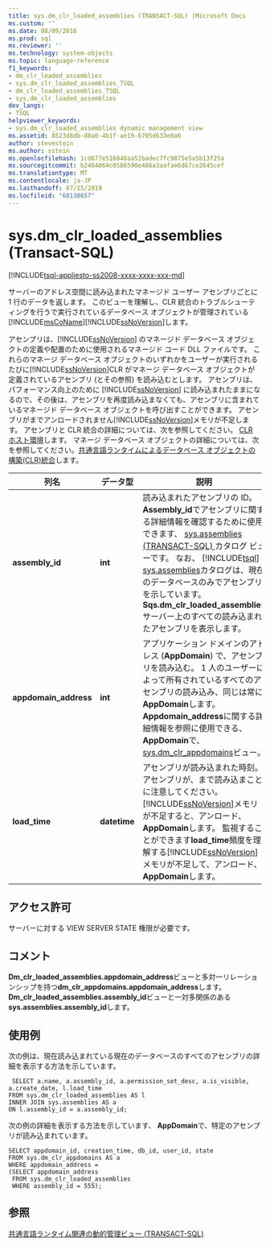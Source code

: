 ```yaml
---
title: sys.dm_clr_loaded_assemblies (TRANSACT-SQL) |Microsoft Docs
ms.custom: ''
ms.date: 08/09/2016
ms.prod: sql
ms.reviewer: ''
ms.technology: system-objects
ms.topic: language-reference
f1_keywords:
- dm_clr_loaded_assemblies
- sys.dm_clr_loaded_assemblies_TSQL
- dm_clr_loaded_assemblies_TSQL
- sys.dm_clr_loaded_assemblies
dev_langs:
- TSQL
helpviewer_keywords:
- sys.dm_clr_loaded_assemblies dynamic management view
ms.assetid: 8523d8db-d8a0-4b1f-ae19-6705d633e0a6
author: stevestein
ms.author: sstein
ms.openlocfilehash: 1cd677e516048aa52badec7fc9875e5a5b13f25a
ms.sourcegitcommit: b2464064c0566590e486a3aafae6d67ce2645cef
ms.translationtype: MT
ms.contentlocale: ja-JP
ms.lasthandoff: 07/15/2019
ms.locfileid: "68138657"
---
```

# <a name="sysdmclrloadedassemblies-transact-sql"></a>sys.dm_clr_loaded_assemblies (Transact-SQL)
[!INCLUDE[tsql-appliesto-ss2008-xxxx-xxxx-xxx-md](../../includes/tsql-appliesto-ss2008-xxxx-xxxx-xxx-md.md)]

  サーバーのアドレス空間に読み込まれたマネージド ユーザー アセンブリごとに 1 行のデータを返します。 このビューを理解し、CLR 統合のトラブルシューティングを行うで実行されているデータベース オブジェクトが管理されている[!INCLUDE[msCoName](../../includes/msconame-md.md)][!INCLUDE[ssNoVersion](../../includes/ssnoversion-md.md)]します。  
  
 アセンブリは、[!INCLUDE[ssNoVersion](../../includes/ssnoversion-md.md)] のマネージド データベース オブジェクトの定義や配置のために使用されるマネージド コード DLL ファイルです。 これらのマネージ データベース オブジェクトのいずれかをユーザーが実行されるたびに[!INCLUDE[ssNoVersion](../../includes/ssnoversion-md.md)]CLR がマネージ データベース オブジェクトが定義されているアセンブリ (とその参照) を読み込むとします。 アセンブリは、パフォーマンス向上のために [!INCLUDE[ssNoVersion](../../includes/ssnoversion-md.md)] に読み込まれたままになるので、その後は、アセンブリを再度読み込まなくても、アセンブリに含まれているマネージド データベース オブジェクトを呼び出すことができます。 アセンブリがまでアンロードされません[!INCLUDE[ssNoVersion](../../includes/ssnoversion-md.md)]メモリが不足します。 アセンブリと CLR 統合の詳細については、次を参照してください。 [CLR ホスト環境](../../relational-databases/clr-integration/clr-integration-architecture-clr-hosted-environment.md)します。 マネージ データベース オブジェクトの詳細については、次を参照してください。[共通言語ランタイムによるデータベース オブジェクトの構築&#40;CLR&#41;統合](../../relational-databases/clr-integration/database-objects/building-database-objects-with-common-language-runtime-clr-integration.md)します。  

  
|列名|データ型|説明|  
|-----------------|---------------|-----------------|  
|**assembly_id**|**int**|読み込まれたアセンブリの ID。 **Assembly_id**でアセンブリに関する詳細情報を確認するために使用できます、 [sys.assemblies &#40;TRANSACT-SQL&#41; ](../../relational-databases/system-catalog-views/sys-assemblies-transact-sql.md)カタログ ビューです。 なお、 [!INCLUDE[tsql](../../includes/tsql-md.md)] [sys.assemblies](../../relational-databases/system-catalog-views/sys-assemblies-transact-sql.md)カタログは、現在のデータベースのみでアセンブリを示しています。 **Sqs.dm_clr_loaded_assemblies**サーバー上のすべての読み込まれたアセンブリを表示します。|  
|**appdomain_address**|**int**|アプリケーション ドメインのアドレス (**AppDomain**) で、アセンブリを読み込む。 1 人のユーザーによって所有されているすべてのアセンブリの読み込み、同じは常に**AppDomain**します。 **Appdomain_address**に関する詳細情報を参照に使用できる、 **AppDomain**で、 [sys.dm_clr_appdomains](../../relational-databases/system-dynamic-management-views/sys-dm-clr-appdomains-transact-sql.md)ビュー。|  
|**load_time**|**datetime**|アセンブリが読み込まれた時刻。 アセンブリが、まで読み込まことに注意してください。[!INCLUDE[ssNoVersion](../../includes/ssnoversion-md.md)]メモリが不足すると、アンロード、 **AppDomain**します。 監視することができます**load_time**頻度を理解する[!INCLUDE[ssNoVersion](../../includes/ssnoversion-md.md)]メモリが不足して、アンロード、 **AppDomain**します。|  
  
## <a name="permissions"></a>アクセス許可  
 サーバーに対する VIEW SERVER STATE 権限が必要です。  
  
## <a name="remarks"></a>コメント  
 **Dm_clr_loaded_assemblies.appdomain_address**ビューと多対一リレーションシップを持つ**dm_clr_appdomains.appdomain_address**します。 **Dm_clr_loaded_assemblies.assembly_id**ビューと一対多関係のある**sys.assemblies.assembly_id**します。  
  
## <a name="examples"></a>使用例  
 次の例は、現在読み込まれている現在のデータベースのすべてのアセンブリの詳細を表示する方法を示しています。  
  
```  
 SELECT a.name, a.assembly_id, a.permission_set_desc, a.is_visible, a.create_date, l.load_time   
FROM sys.dm_clr_loaded_assemblies AS l   
INNER JOIN sys.assemblies AS a  
ON l.assembly_id = a.assembly_id;  
```  
  
 次の例の詳細を表示する方法を示しています、 **AppDomain**で、特定のアセンブリが読み込まれています。  
  
```  
SELECT appdomain_id, creation_time, db_id, user_id, state  
FROM sys.dm_clr_appdomains AS a  
WHERE appdomain_address =   
(SELECT appdomain_address   
 FROM sys.dm_clr_loaded_assemblies  
 WHERE assembly_id = 555);  
```  
  
## <a name="see-also"></a>参照  
 [共通言語ランタイム関連の動的管理ビュー &#40;TRANSACT-SQL&#41;](../../relational-databases/system-dynamic-management-views/common-language-runtime-related-dynamic-management-views-transact-sql.md)  
  
  
